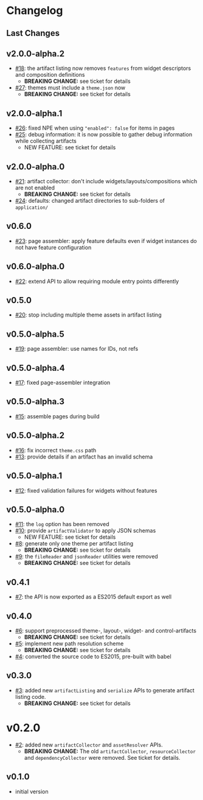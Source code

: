 # Changelog

## Last Changes


## v2.0.0-alpha.2

- [#18](https://github.com/LaxarJS/laxar-tooling/issues/18): the artifact listing now removes `features` from widget descriptors and composition definitions
    + **BREAKING CHANGE:** see ticket for details
- [#27](https://github.com/LaxarJS/laxar-tooling/issues/27): themes must include a `theme.json` now
    + **BREAKING CHANGE:** see ticket for details


## v2.0.0-alpha.1

- [#26](https://github.com/LaxarJS/laxar-tooling/issues/26): fixed NPE when using `"enabled": false` for items in pages
- [#25](https://github.com/LaxarJS/laxar-tooling/issues/25): debug information: it is now possible to gather debug information while collecting artifacts
   + NEW FEATURE: see ticket for details


## v2.0.0-alpha.0

- [#21](https://github.com/LaxarJS/laxar-tooling/issues/21): artifact collector: don't include widgets/layouts/compositions which are not enabled
  + **BREAKING CHANGE:** see ticket for details
- [#24](https://github.com/LaxarJS/laxar-tooling/issues/24): defaults: changed artifact directories to sub-folders of `application/`


## v0.6.0

- [#23](https://github.com/LaxarJS/laxar-tooling/issues/23): page assembler: apply feature defaults even if widget instances do not have feature configuration


## v0.6.0-alpha.0

- [#22](https://github.com/LaxarJS/laxar-tooling/issues/22): extend API to allow requiring module entry points differently


## v0.5.0

- [#20](https://github.com/LaxarJS/laxar-tooling/issues/20): stop including multiple theme assets in artifact listing


## v0.5.0-alpha.5

- [#19](https://github.com/LaxarJS/laxar-tooling/issues/19): page assembler: use names for IDs, not refs


## v0.5.0-alpha.4

- [#17](https://github.com/LaxarJS/laxar-tooling/issues/17): fixed page-assembler integration


## v0.5.0-alpha.3

- [#15](https://github.com/LaxarJS/laxar-tooling/issues/15): assemble pages during build


## v0.5.0-alpha.2

- [#16](https://github.com/LaxarJS/laxar-tooling/issues/16): fix incorrect `theme.css` path
- [#13](https://github.com/LaxarJS/laxar-tooling/issues/13): provide details if an artifact has an invalid schema


## v0.5.0-alpha.1

- [#12](https://github.com/LaxarJS/laxar-tooling/issues/12): fixed validation failures for widgets without features


## v0.5.0-alpha.0

- [#11](https://github.com/LaxarJS/laxar-tooling/issues/11): the `log` option has been removed
- [#10](https://github.com/LaxarJS/laxar-tooling/issues/10): provide `artifactValidator` to apply JSON schemas
  + NEW FEATURE: see ticket for details
- [#8](https://github.com/LaxarJS/laxar-tooling/issues/8): generate only one theme per artifact listing
  + **BREAKING CHANGE:** see ticket for details
- [#9](https://github.com/LaxarJS/laxar-tooling/issues/9): the `fileReader` and `jsonReader` utilities were removed
  + **BREAKING CHANGE:** see ticket for details


## v0.4.1

- [#7](https://github.com/LaxarJS/laxar-tooling/issues/7): the API is now exported as a ES2015 default export as well


## v0.4.0

- [#6](https://github.com/LaxarJS/laxar-tooling/issues/6): support preprocessed theme-, layout-, widget- and control-artifacts
  + **BREAKING CHANGE:** see ticket for details
- [#5](https://github.com/LaxarJS/laxar-tooling/issues/5): implement new path resolution scheme
  + **BREAKING CHANGE:** see ticket for details
- [#4](https://github.com/LaxarJS/laxar-tooling/issues/4): converted the source code to ES2015, pre-built with babel


## v0.3.0

- [#3](https://github.com/LaxarJS/laxar-tooling/issues/3): added new `artifactListing` and `serialize` APIs to generate artifact listing code.
  + **BREAKING CHANGE:** see ticket for details


# v0.2.0

- [#2](https://github.com/LaxarJS/laxar-tooling/issues/2): added new `artifactCollector` and `assetResolver` APIs.
    + **BREAKING CHANGE:** The old `artifactCollector`, `resourceCollector` and `dependencyCollector` were removed.
      See ticket for details.


## v0.1.0

- initial version
